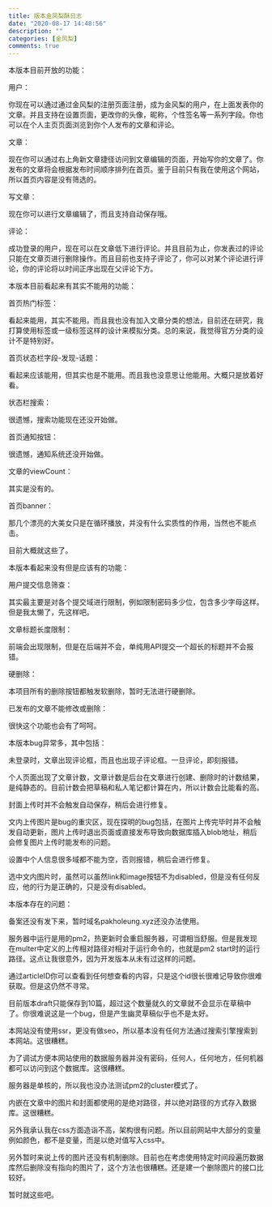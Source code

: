 ```yaml
---
title: 版本金凤梨酥日志
date: "2020-08-17 14:48:56"
description: ""
categories: [金风梨]
comments: true
---
```


本版本目前开放的功能：

用户：

你现在可以通过通过金风梨的注册页面注册，成为金风梨的用户，在上面发表你的文章。并且支持在设置页面，更改你的头像，昵称，个性签名等一系列字段。你也可以在个人主页页面浏览到你个人发布的文章和评论。

文章：

现在你可以通过右上角新文章捷径访问到文章编辑的页面，开始写你的文章了。你发布的文章将会根据发布时间顺序排列在首页。鉴于目前只有我在使用这个网站，所以首页内容是没有筛选的。

写文章：

现在你可以进行文章编辑了，而且支持自动保存哦。

评论：

成功登录的用户，现在可以在文章低下进行评论。并且目前为止，你发表过的评论只能在文章页进行删除操作。而且目前也支持子评论了，你可以对某个评论进行评论，你的评论将以时间正序出现在父评论下方。

本版本目前看起来有其实不能用的功能：

首页热门标签：

看起来能用，其实不能用。而且我也没有加入文章分类的想法，目前还在研究，我打算使用标签或一级标签这样的设计来模拟分类。总的来说，我觉得官方分类的设计不是特别好。

首页状态栏字段-发现-话题：

看起来应该能用，但其实也是不能用。而且我也没意思让他能用。大概只是放着好看。

状态栏搜索：

很遗憾，搜索功能现在还没开始做。

首页通知按钮：

很遗憾，通知系统还没开始做。

文章的viewCount：

其实是没有的。

首页banner：

那几个漂亮的大美女只是在循环播放，并没有什么实质性的作用，当然也不能点击。

目前大概就这些了。

本版本看起来没有但是应该有的功能：

用户提交信息筛查：

其实最主要是对各个提交域进行限制，例如限制密码多少位，包含多少字母这样。但是我太懒了，先这样吧。

文章标题长度限制：

前端会出现限制，但是在后端并不会，单纯用API提交一个超长的标题并不会报错。

硬删除：

本项目所有的删除按钮都触发软删除，暂时无法进行硬删除。

已发布的文章不能修改或删除：

很快这个功能也会有了呵呵。

本版本bug异常多，其中包括：

未登录时，文章出现评论框，而且也出现子评论框。一旦评论，即刻报错。

个人页面出现了文章计数，文章计数是后台在文章进行创建、删除时的计数结果，是纯静态的。目前计数会把草稿和私人笔记都计算在内，所以计数会比能看的高。

封面上传时并不会触发自动保存，稍后会进行修复。

文内上传图片是bug的重灾区，现在探明的bug包括，在图片上传完毕时并不会触发自动更新，图片上传时退出页面或直接发布导致向数据库插入blob地址，稍后会修复图片上传时能发布的问题。

设置中个人信息很多域都不能为空，否则报错，稍后会进行修复。

选中文内图片时，虽然可以虽然link和image按钮不为disabled，但是没有任何反应，他的行为是正确的，只是没有disabled。

本版本存在的问题：

备案还没有发下来，暂时域名pakholeung.xyz还没办法使用。

服务器中运行是用的pm2，热更新时会重启服务器，可谓相当舒服。但是我发现在multer中定义的上传相对路径对相对于运行命令的，也就是pm2 start时的运行路径。这点让我很意外，因为开发版本从未有过这样的问题。

通过articleID你可以查看到任何想查看的内容，只是这个id很长很难记导致你很难获取。但是这仍然不寻常。

目前版本draft只能保存到10篇，超过这个数量就久的文章就不会显示在草稿中了。你很难说这是一个bug，但是产生幽灵草稿似乎也不是太好。

本网站没有使用ssr，更没有做seo，所以基本没有任何方法通过搜索引擎搜索到本网站。这很糟糕。

为了调试方便本网站使用的数据服务器并没有密码，任何人，任何地方，任何机器都可以访问到这个数据库。这很糟糕。

服务器是单核的，所以我也没办法测试pm2的cluster模式了。

内嵌在文章中的图片和封面都使用的是绝对路径，并以绝对路径的方式存入数据库。这很糟糕。

另外我承认我在css方面造诣不高，架构很有问题。所以目前网站中大部分的变量例如颜色，都不是变量，而是以绝对值写入css中。

另外暂时来说上传的图片还没有机制删除。目前也在考虑使用特定时间段遍历数据库然后删除没有指向的图片了，这个方法也很糟糕。还是建一个删除图片的接口比较好。

暂时就这些吧。